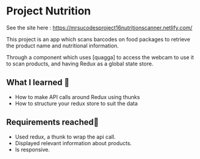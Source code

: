 # Project Nutrition

See the site here : https://mrsucodesproject16nutritionscanner.netlify.com/

This project is an app which scans barcodes on food packages to retrieve the product name and nutritional information.

Through a component which uses [quagga] to access the webcam to use it to scan products, and having Redux as a global state store.

## What I learned 🧠

* How to make API calls around Redux using thunks
* How to structure your redux store to suit the data


## Requirements reached🧪

* Used redux, a thunk to wrap the api call.
* Displayed relevant information about products.
* Is responsive.
